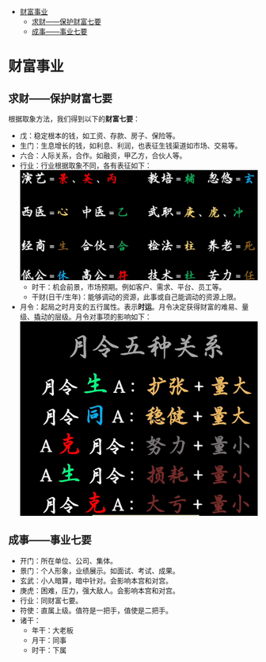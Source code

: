 - [财富事业](#org7bbd876)
  - [求财——保护财富七要](#orgedb4d4f)
  - [成事——事业七要](#orgbae3838)


<a id="org7bbd876"></a>

# 财富事业


<a id="orgedb4d4f"></a>

## 求财——保护财富七要

根据取象方法，我们得到以下的​**财富七要**​：

-   戊：稳定根本的钱，如工资、存款、房子、保险等。
-   生门：生息增长的钱，如利息、利润，也表征生钱渠道如市场、交易等。
-   六合：人际关系，合作。如融资，甲乙方，合伙人等。
-   行业：行业根据取象不同，各有表征如下： ![img](images/2024-09-17_21-35-48_screenshot.png)
    -   时干：机会前景，市场预期。例如客户、需求、平台、员工等。
    -   干财(日干/生年)：能够调动的资源，此事或自己能调动的资源上限。
-   月令：起局之时月支的五行属性。表示​**时运**​。月令决定获得财富的难易、量级、撬动的层级。月令对事项的影响如下： ![img](images/2024-09-17_21-46-14_screenshot.png)


<a id="orgbae3838"></a>

## 成事——事业七要

-   开门：所在单位、公司、集体。
-   景门：个人形象，业绩展示。如面试、考试、成果。
-   玄武：小人暗算，暗中针对。会影响本宫和对宫。
-   庚虎：困难，压力，强大敌人。会影响本宫和对宫。
-   行业：同财富七要。
-   符使：直属上级。值符是一把手，值使是二把手。
-   诸干：
    -   年干：大老板
    -   月干：同事
    -   时干：下属
